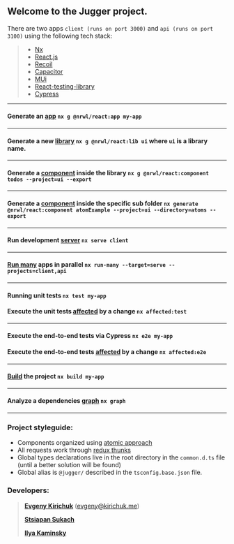 ## Welcome to the Jugger project.

There are two apps `client (runs on port 3000)` and `api (runs on port 3100)` using the following tech stack:
>- [Nx](https://nx.dev/)
>- [React.js](https://reactjs.org/)
>- [Recoil](https://recoiljs.org/)
>- [Capacitor](https://capacitorjs.com/solution/react)
>- [MUi](https://mui.com/)
>- [React-testing-library](https://testing-library.com/docs/react-testing-library/intro/)
>- [Cypress](https://www.cypress.io/)

---
#### Generate an [app](https://nx.dev/structure/applications-and-libraries#applications-and-libraries) `nx g @nrwl/react:app my-app`

---
#### Generate a new [library](https://nx.dev/structure/library-types) `nx g @nrwl/react:lib ui` where `ui` is a library name.

---
#### Generate a [component](https://nx.dev/packages/react/generators/component) inside the library `nx g @nrwl/react:component todos --project=ui --export`

---
#### Generate a [component](https://nx.dev/packages/react/generators/component) inside the specific sub folder `nx generate @nrwl/react:component atomExample --project=ui --directory=atoms --export`

---
#### Run development [server](https://nx.dev/cli/serve) `nx serve client`

---
#### [Run many](https://nx.dev/cli/run-many) apps in parallel `nx run-many --target=serve --projects=client,api`

---
#### Running unit tests `nx test my-app`

#### Execute the unit tests [affected](https://nx.dev/using-nx/affected#affected) by a change `nx affected:test`

---

#### Execute the end-to-end tests via Cypress `nx e2e my-app`

#### Execute the end-to-end tests [affected](https://nx.dev/using-nx/affected#affected) by a change `nx affected:e2e`

---
#### [Build](https://nx.dev/cli/build#build) the project `nx build my-app`

---
#### Analyze a dependencies [graph](https://nx.dev/cli/dep-graph#graph) `nx graph`

---

### Project styleguide:

- Components organized using [atomic approach](https://danilowoz.com/blog/atomic-design-with-react)
- All requests work through [redux thunks](https://redux-toolkit.js.org/api/createAsyncThunk)
- Global types declarations live in the root directory in the `common.d.ts` file (until a better solution will be found)
- Global alias is `@jugger/` described in the `tsconfig.base.json` file.

### Developers:

>**[Evgeny Kirichuk](https://github.com/evgeny-kirichuk)** (evgeny@kirichuk.me)
>
>**[Stsiapan Sukach](https://github.com/Qry1)**
> 
>**[Ilya Kaminsky](https://github.com/Ikaminsky)**
